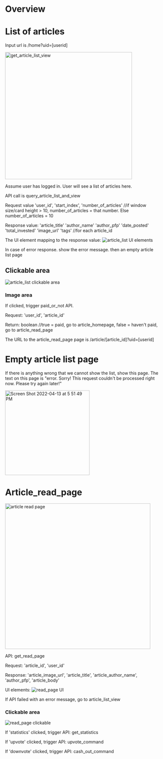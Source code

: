 # Overview

# List of articles
Input url is /home?uid=[userid]

<img width="413" alt="get_article_list_view" src="https://user-images.githubusercontent.com/17632589/163287942-eb1ba918-756d-40c2-9fe5-b5de84098d96.png">

Assume user has logged in. User will see a list of articles here.

API call is 
query_article_list_and_view

Request value 'user_id', 'start_index', 'number_of_articles' //if window size/card height > 10, number_of_articles = that number. Else number_of_articles = 10

Response value: 'article_title' 'author_name' 'author_pfp' 'date_posted' 'total_invested' 'image_url' 'tags' //for each article_id

The UI element mapping to the response value:
![article_list UI elements](https://user-images.githubusercontent.com/17632589/163289703-5ac353a4-500d-46f1-8f96-edb3b9fd318b.jpeg)


In case of error response. show the error message. then an empty article list page

## Clickable area 
![article_list clickable area](https://user-images.githubusercontent.com/17632589/163292189-bd1755cd-507e-416e-82f9-39ab6716466b.jpeg)

### Image area

If clicked, trigger paid_or_not API. 

Request: 'user_id', 'article_id'

Return: boolean //true = paid, go to article_homepage, false = haven't paid, go to article_read_page

The URL to the article_read_page page is /article/[article_id]?uid=[userid]


# Empty article list page
If there is anything wrong that we cannot show the list, show this page.
The text on this page is "error. Sorry! This request couldn't be processed right now. Please try again later!"

<img width="275" alt="Screen Shot 2022-04-13 at 5 51 49 PM" src="https://user-images.githubusercontent.com/17632589/163292806-a1798f1e-9a38-4741-809a-b0535c8c3a1c.png">

# Article_read_page 

<img width="473" alt="article read page" src="https://user-images.githubusercontent.com/17632589/163291858-bb93fc56-3a41-4abf-b9c3-b0dbb3ac6594.png">

API: get_read_page

Request: 'article_id', 'user_id'

Response: 'article_image_url', 'article_title', 'article_author_name', 'author_pfp', 'article_body'

UI elements:
![read_page UI](https://user-images.githubusercontent.com/17632589/163301836-677bec4e-3220-4fb0-9cbc-32f8a2b6af83.jpeg)


If API failed with an error message, go to article_list_view



### Clickable area

![read_page clickable](https://user-images.githubusercontent.com/17632589/163301826-d8641e23-d9dd-47ee-877e-213f48c0d5c2.jpeg)


If 'statistics' clicked, trigger API: get_statistics

If 'upvote' clicked, trigger API: upvote_command

If 'downvote' clicked, trigger API: cash_out_command



